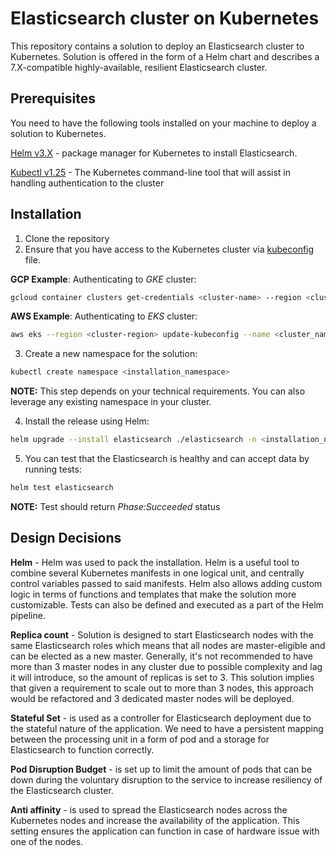 # Elasticsearch cluster on Kubernetes
 
This repository contains a solution to deploy an Elasticsearch cluster to Kubernetes. Solution is offered in the form of a Helm chart and describes a 7.X-compatible highly-available, resilient Elasticsearch cluster.
 
## Prerequisites
You need to have the following tools installed on your machine to deploy a solution to Kubernetes.
 
[Helm v3.X](https://helm.sh/docs/intro/install/) - package manager for Kubernetes to install Elasticsearch.
 
[Kubectl v1.25](https://kubernetes.io/docs/tasks/tools/#kubectl) - The Kubernetes command-line tool that will assist in handling authentication to the cluster
 
 
## Installation
 
1. Clone the repository
2. Ensure that you have access to the Kubernetes cluster via [kubeconfig](https://kubernetes.io/docs/concepts/configuration/organize-cluster-access-kubeconfig/) file.
 
**GCP Example**: Authenticating to *GKE* cluster:
 
```bash
gcloud container clusters get-credentials <cluster-name> --region <cluster-region>
```

**AWS Example**: Authenticating to *EKS* cluster:
```bash
aws eks --region <cluster-region> update-kubeconfig --name <cluster_name>
```
 
3. Create a new namespace for the solution:
```bash
kubectl create namespace <installation_namespace>
```
**NOTE:** This step depends on your technical requirements. You can also leverage any existing namespace in your cluster.
 
4. Install the release using Helm:
```bash
helm upgrade --install elasticsearch ./elasticsearch -n <installation_namespace>
```
5. You can test that the Elasticsearch is healthy and can accept data by running tests:
```bash
helm test elasticsearch
```
**NOTE:** Test should return *Phase:Succeeded* status
 
## Design Decisions
 
**Helm** - Helm was used to pack the installation. Helm is a useful tool to combine several Kubernetes manifests in one logical unit, and centrally control variables passed to said manifests. Helm also allows adding custom logic in terms of functions and templates that make the solution more customizable. Tests can also be defined and executed as a part of the Helm pipeline.
 
**Replica count** - Solution is designed to start Elasticsearch nodes with the same Elasticsearch roles which means that all nodes are master-eligible and can be elected as a new master. Generally, it's not recommended to have more than 3 master nodes in any cluster due to possible complexity and lag it will introduce, so the amount of replicas is set to 3. This solution implies that given a requirement to scale out to more than 3 nodes, this approach would be refactored and 3 dedicated master nodes will be deployed.
 
**Stateful Set** - is used as a controller for Elasticsearch deployment due to the stateful nature of the application. We need to have a persistent mapping between the processing unit in a form of pod and a storage for Elasticsearch to function correctly.

**Pod Disruption Budget** - is set up to limit the amount of pods that can be down during the voluntary disruption to the service to increase resiliency of the Elasticsearch cluster.

**Anti affinity** - is used to spread the Elasticsearch nodes across the Kubernetes nodes and increase the availability of the application. This setting ensures the application can function in case of hardware issue with one of the nodes.
